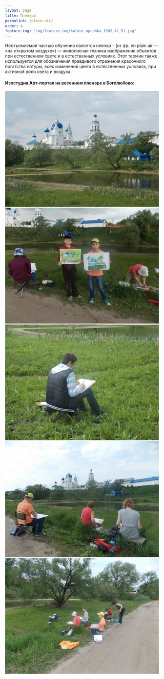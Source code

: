 ```yaml
---
layout: page
title: Пленэры
permalink: /plein-air/
order: 4
feature-img: "img/feature-img/kuldur_opushka_1982_41_51.jpg"
---
```

Неотъемлемой частью обучения является пленэр -  (от фр. en plain air — «на открытом воздухе») — живописная техника изображения объектов при естественном свете и в естественных условиях. Этот термин также используется для обозначения правдивого отражения красочного богатства натуры, всех изменений цвета в естественных условиях, при активной роли света и воздуха.
<h4>Изостудия Арт-портал на весеннем пленэре в Боголюбово:</h4>
<div class="fotorama" data-allowfullscreen="true" data-width="100%" data-ratio="800/600" data-nav="thumbs" data-arrows="true">
      <img src="/img/plain_air/1.jpg"> 
      <img src="/img/plain_air/2.jpg"> 
      <img src="/img/plain_air/3.jpg"> 
      <img src="/img/plain_air/4.jpg"> 
      <img src="/img/plain_air/5.jpg"> 
  </div>